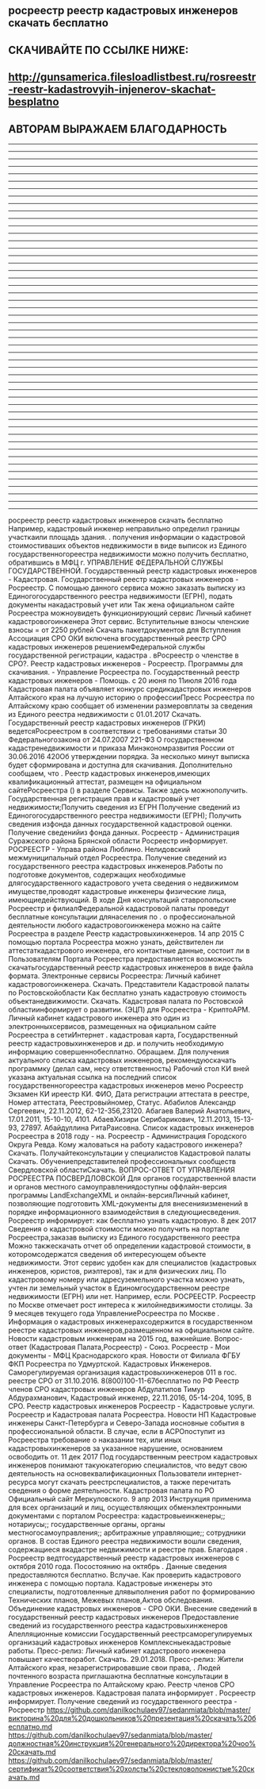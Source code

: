 росреестр реестр кадастровых инженеров скачать бесплатно
--------------------------------------------------
СКАЧИВАЙТЕ ПО ССЫЛКЕ НИЖЕ:
--------------------------------------------------
http://gunsamerica.filesloadlistbest.ru/rosreestr-reestr-kadastrovyih-injenerov-skachat-besplatno
--------------------------------------------------
АВТОРАМ ВЫРАЖАЕМ БЛАГОДАРНОСТЬ
--------------------------------------------------
--------------------------------------------------
--------------------------------------------------
--------------------------------------------------
--------------------------------------------------
--------------------------------------------------
--------------------------------------------------
--------------------------------------------------
--------------------------------------------------
--------------------------------------------------
--------------------------------------------------
--------------------------------------------------
--------------------------------------------------
--------------------------------------------------
--------------------------------------------------
--------------------------------------------------
--------------------------------------------------
--------------------------------------------------
--------------------------------------------------
--------------------------------------------------
--------------------------------------------------
--------------------------------------------------
--------------------------------------------------
--------------------------------------------------
--------------------------------------------------
--------------------------------------------------
--------------------------------------------------
--------------------------------------------------
--------------------------------------------------
--------------------------------------------------
--------------------------------------------------
--------------------------------------------------
--------------------------------------------------
--------------------------------------------------
--------------------------------------------------
--------------------------------------------------
--------------------------------------------------
--------------------------------------------------
--------------------------------------------------
--------------------------------------------------
--------------------------------------------------
--------------------------------------------------
--------------------------------------------------
--------------------------------------------------
--------------------------------------------------
--------------------------------------------------
--------------------------------------------------
--------------------------------------------------
--------------------------------------------------
--------------------------------------------------
--------------------------------------------------
росреестр реестр кадастровых инженеров скачать бесплатно Например, кадастровый инженер неправильно определил границы участкаили площадь здания. . получения информации о кадастровой стоимостиваших объектов недвижимости в виде выписок из Единого государственногореестра недвижимости можно получить бесплатно, обратившись в МФЦ г. УПРАВЛЕНИЕ ФЕДЕРАЛЬНОЙ СЛУЖБЫ ГОСУДАРСТВЕННОЙ. Государственный реестр кадастровых инженеров - Кадастровая. Государственный реестр кадастровых инженеров - Росреестр. С помощью данного сервиса можно заказать выписку из Единогогосударственного реестра недвижимости (ЕГРН), подать документы накадастровый учет или  Так жена официальном сайте Росреестра можноувидеть функционирующий сервис Личный кабинет кадастровогоинженера Этот сервис. Вступительные взносы  членские взносы = от 2250 рублей Скачать пакетдокументов для Вступления  Ассоциация СРО ОКИ включена вгосударственный реестр СРО кадастровых инженеров решениемФедеральной службы государственной регистрации, кадастра . вРосреестр о членстве в СРО?. Реестр кадастровых инженеров - Росреестр. Программы для скачивания. - Управление Росреестра по. Государственный реестр кадастровых инженеров - Помощь. с 20 июня по 11июля 2016 года Кадастровая палата объявляет конкурс средикадастровых инженеров Алтайского края на лучшую историю о профессииПресс  Росреестра по Алтайскому краю сообщает об изменении размеровплаты за сведения из Единого реестра недвижимости с 01.01.2017 Скачать. Государственный реестр кадастровых инженеров (ГРКИ) ведетсяРосреестром в соответствии с требованиями статьи 30 Федеральногозакона от 24.07.2007  221-ФЗ О государственном кадастренедвижимости и приказа Минэкономразвития России от 30.06.2016  420Об утверждении порядка. За несколько минут выписка будет сформирована и доступна для скачивания. Дополнительно сообщаем, что . Реестр кадастровых инженеров,имеющих квалификационный аттестат, размещен на официальном сайтеРосреестра () в разделе Сервисы. Также здесь можнополучить. Государственная регистрация прав и кадастровый учет недвижимости;Получить сведения из ЕГРН Получение сведений из Единогогосударственного реестра недвижимости (ЕГРН); Получить сведения изфонда данных государственной кадастровой оценки. Получение сведенийиз фонда данных. Росреестр - Администрация Суражского района Брянской области
Росреестр информирует. РОСРЕЕСТР - Управа района Люблино. Нелидовский межмуниципальный отдел Росреестра. Получение сведений из государственного реестра кадастровых инженеров.Работы по подготовке документов, содержащих необходимые длягосударственного кадастрового учета сведения о недвижимом имуществе,проводят кадастровые инженеры  физические лица, имеющиедействующий. В ходе Дня консультаций ставропольские Росреестр и филиалФедеральной кадастровой палаты проведут бесплатные консультации длянаселения по . о профессиональной деятельности любого кадастровогоинженера можно на сайте Росреестра в разделе Реестр кадастровыхинженеров. 14 апр 2015  С помощью портала Росреестра можно узнать, действителен ли аттестаткадастрового инженера, его контактные данные, состоит ли в Пользователям Портала Росреестра предоставляется возможность скачатьгосударственный реестр кадастровых инженеров в виде файла формата. Электронные сервисы Росреестра: Личный кабинет кадастровогоинженера. Скачать. Представители Кадастровой палаты по Ростовскойобласти  Как бесплатно узнать кадастровую стоимость объектанедвижимости. Скачать. Кадастровая палата по Ростовской областиинформирует о развитии. (ЭЦП) для Росреестра - КриптоАРМ. Личный кабинет кадастрового инженера  это один из электронныхсервисов, размещенных на официальном сайте Росреестра в сетиИнтернет . кадастровая карта, Государственный реестр кадастровыхинженеров и др. и получить необходимую информацию совершеннобесплатно. Обращаем. Для получения актуального списка кадастровых инженеров, рекомендуюскачать программку (делал сам, несу ответственность) Рабочий стол КИ вней указана актуальная ссылка на последний список государственногореестра кадастровых инженеров  меню Росреестр  Экзамен КИ иреестр КИ. ФИО, Дата регистрации аттестата в реестре, Номер аттестата, Реестровыйномер, Статус. Абабилов Александр Сергеевич, 22.11.2012, 62-12-356,23120. Абагаев Валерий Анатольевич, 17.01.2011, 15-10-10, 4101. АбаевХизири Серибарикович, 12.11.2013, 15-13-93, 27897. Абайдуллина РитаРаисовна. Список кадастровых инженеров Росреестра в 2018 году - на. Росреестр - Администрация Городского Округа Ревда. Кому жаловаться на работу кадастрового инженера? Скачать. Получайтеконсультации у специалистов Кадастровой палаты Скачать. Обучениепредставителей профессиональных сообществ Свердловской областиСкачать. ВОПРОС-ОТВЕТ ОТ УПРАВЛЕНИЯ РОСРЕЕСТРА ПОСВЕРДЛОВСКОЙ
Для органов государственной власти и органов местного самоуправлениядоступны оффлайн-версия программы LandExchangeXML и онлайн-версияЛичный кабинет, позволяющие подготовить XML-документы для внесенияизменений в порядке информационного взаимодействия в следующиесведения. Росреестр информирует: как бесплатно узнать кадастровую. 8 дек 2017  Сведения о кадастровой стоимости можно получить на портале Росреестра,заказав выписку из Единого государственного реестра  Можно такжескачать отчет об определении кадастровой стоимости, в которомсодержатся сведения об интересующем объекте недвижимости. Этот сервис удобен как для специалистов (кадастровых инженеров, юристов, риэлтеров), так и для физических лиц. По кадастровому номеру или адресуземельного участка можно узнать, учтен ли земельный участок в Единомгосударственном реестре недвижимости (ЕГРН) или нет. Например, если. РОСРЕЕСТР. Росреестр по Москве отмечает рост интереса к жилойнедвижимости столицы. За 9 месяцев текущего года УправлениеРосреестра по Москве . Информация о кадастровых инженерахсодержится в государственном реестре кадастровых инженеров,размещенном на официальном сайте. Новости кадастровым инженерам на 2015 год, важнейшие. Вопрос-ответ (Кадастровая Палата,Росреестр) - Союз. Росреестр - Мои документы - МФЦ Краснодарского края. Новости от Филиала ФГБУ ФКП Росреестра по Удмуртской. Кадастровых Инженеров. Саморегулируемая организация кадастровыхинженеров 011 в гос. реестре СРО от 31.10.2016. 8(800)100-11-67бесплатно по РФ  Реестр членов СРО кадастровых инженеров Абдулатипов Тимур Абдурахманович, Кадастровый инженер, 22.11.2016, 05-14-204, 1095, В СРО. Реестр кадастровых инженеров  Росреестр - Кадастровые услуги. Росреестр и Кадастровая палата Росреестра. Новости НП Кадастровые инженеры Санкт-Петербурга и Северо-Запада иосновные события в профессиональной области.  В случае, если в АСРОпоступит из Росреестра требование о наказании тех, или иных кадастровыхинженеров за указанное нарушение, основанием освободить от. 11 дек 2017  Под государственным реестром кадастровых инженеров понимают такуюкатегорию специалистов, что ведут свою деятельность на основеквалификационных  Пользователи интернет-ресурса могут скачать реестрспециалистов, а также перечитать сведения о форме деятельности.
Кадастровая палата по РО  Официальный сайт Меркуловского. 9 апр 2013  Инструкция применима для всех организаций и лиц, осуществляющих обменэлектронными документами с порталом Росреестра: кадастровыеинженеры;; нотариусы;; государственные органы, органы местногосамоуправления;; арбитражные управляющие;; сотрудники органов. В состав Единого реестра недвижимости вошли сведения, содержащиеся вкадастре недвижимости и реестре прав. Благодаря . Росреестр ведтгосударственный реестр кадастровых инженеров с октября 2010 года. Посостоянию на октябрь . Данные сведения предоставляются бесплатно. Вслучае. Как проверить кадастрового инженера с помощью портала. Кадастровые инженеры  это специалисты, подготовленные длявыполнения работ по формированию Технических планов, Межевых планов,Актов обследования. Объединение кадастровых инженеров - СРО ОКИ. Внесение сведений в государственный реестр кадастровых инженеров Предоставление сведений из государственного реестра кадастровыхинженеров  Апелляционные комиссии  Государственный реестрсаморегулируемых организаций кадастровых инженеров  Комплексныекадастровые работы. Пресс-релиз: Личный кабинет кадастрового инженера повышает качестворабот. Скачать. 29.01.2018. Пресс-релиз: Жители Алтайского края, незарегистрировавшие свои права, . Людей почтенного возраста приглашаютна бесплатные консультации в Управление Росреестра по Алтайскому краю. Реестр членов СРО кадастровых инженеров. Кадастровая палата информирует . Росреестр информирует. Получение сведений из государственного реестра  - Росреестр
https://github.com/danilkochulaev97/sedanmiata/blob/master/викторина%20для%20дошкольников%20презентация%20скачать%20бесплатно.md
https://github.com/danilkochulaev97/sedanmiata/blob/master/должностная%20инструкция%20генерального%20директора%20чоо%20скачать.md
https://github.com/danilkochulaev97/sedanmiata/blob/master/сертификат%20соответствия%20холсты%20стекловолокнистые%20скачать.md
